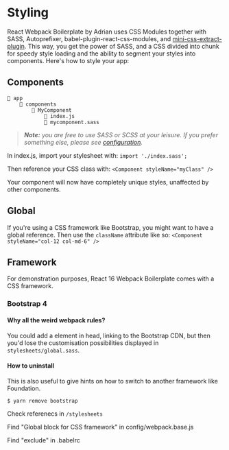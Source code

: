 # Styling

React Webpack Boilerplate by Adrian uses CSS Modules together with
SASS, Autoprefixer, babel-plugin-react-css-modules, and [mini-css-extract-plugin](https://github.com/webpack-contrib/mini-css-extract-plugin). This way,
you get the power of SASS, and a CSS divided into chunk for speedy style loading
and the ability to segment your styles into components. Here's how to style your app:

## Components

```
📁 app
    📁 components
        📁 MyComponent
            📄 index.js
            📄 mycomponent.sass
```

> ***Note:*** *you are free to use SASS or SCSS at your leisure. If you prefer something else, please see [configuration](configuration.md).*

In index.js, import your stylesheet with: `import './index.sass';`

Then reference your CSS class with: `<Component styleName="myClass" />`

Your component will now have completely unique styles, unaffected by other components.

## Global

If you're using a CSS framework like Bootstrap, you might want to have a global reference.
Then use the `className` attribute like so: `<Component styleName="col-12 col-md-6" />`

## Framework

For demonstration purposes, React 16 Webpack Boilerplate comes with a CSS framework.

### Bootstrap 4

#### Why all the weird webpack rules?

You could add a <link> element in head, linking to the Bootstrap CDN, but then you'd lose the customisation
possibilities displayed in `stylesheets/global.sass`.

#### How to uninstall

This is also useful to give hints on how to switch to another framework like Foundation.

`$ yarn remove bootstrap`

Check referenecs in `/stylesheets`

Find "Global block for CSS framework" in config/webpack.base.js

Find "exclude" in .babelrc

